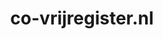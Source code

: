 ---
layout: post
title:  "co-vrijregister.nl"
internal_url:  "/data/co-vrijregister.nl.html"
categories: dutchgov
---